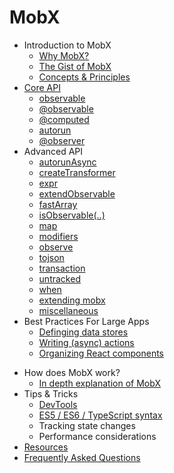 # MobX

* Introduction to MobX
  * [Why MobX?](README.md)
  * [The Gist of MobX](intro/overview.md)
  * [Concepts & Principles](intro/concepts.md)
* [Core API](refguide/api.md)
  * [observable](refguide/observable.md)
  * [@observable](refguide/observable-decorator.md)
  * [@computed](refguide/computed-decorator.md) 
  * [autorun](refguide/autorun.md)
  * [@observer](refguide/observer-component.md)
* Advanced API
  * [autorunAsync](refguide/autorun-async.md)
  * [createTransformer](refguide/create-transformer.md)
  * [expr](refguide/expr.md)
  * [extendObservable](refguide/extend-observable.md)
  * [fastArray](refguide/fast-array.md)
  * [isObservable(..)](refguide/is-observable.md)
  * [map](refguide/map.md)
  * [modifiers](refguide/modifiers.md)
  * [observe](refguide/observe.md)
  * [tojson](refguide/tojson.md)
  * [transaction](refguide/transaction.md)
  * [untracked](refguide/untracked.md)
  * [when](refguide/when.md)
  * [extending mobx](refguide/extending.md)
  * [miscellaneous](refguide/extras.md)
* Best Practices For Large Apps
  * [Definging data stores](best/store.md)
  * [Writing (async) actions](best/actions.md)
  * [Organizing React components](best/components.md)
<!--  * Routing Universal applications -->
* How does MobX work?
  * [In depth explanation of MobX](https://medium.com/@mweststrate/becoming-fully-reactive-an-in-depth-explanation-of-mobservable-55995262a254#.gh651s1ta)
* Tips & Tricks
  * [DevTools](best/devtools.md)
  * [ES5 / ES6 / TypeScript syntax](best/syntax.md)
  * Tracking state changes
  * Performance considerations
* [Resources](LINKS.md)
* [Frequently Asked Questions](faq/faq.md)
